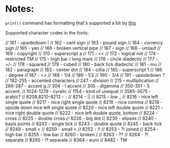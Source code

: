 
# Notes:

`print()` command has formatting that's supported a bit by [this](http://digitalnativestudios.com/textmeshpro/docs/rich-text/)

Supported character codes in the fonts:

// 161 - upsidedown !
// 162 - cent sign
// 163 - pound sign
// 164 - currency sign
// 165 - yen
// 166 - broken vertical pipe
// 167 - sign
// 168 - umlaut
// 169 - copyright
// 170 - superscript a
// 171 - <<
// 172 - logical not
// 174 - restricted TM
// 175 - high bar / long mark
// 176 - circle diadectic
// 177 - +/-
// 178 - squared
// 179 - cubed
// 180 - back tick diadectic
// 181 - mu
// 182 - paragraph
// 183 - center dot
// 184 - cillia
// 185 - superscript 1
// 186 - degree
// 187 - >>
// 188 - 1/4
// 189 - 1/2
// 190 - 3/4
// 191 - upsidedown ?
// 192-255 - accented characters
// 247 - division
// 215 - multiplication
// 286-287 - accent g
// 304 - I accent
// 305 - digamma
// 350-351 - S accent.
// 1024-1279 - cyralic
// 1154 - kind of unequal
// 3585-3675 - arabic?
// 8208,8210-8213 - -
// 8214 - ||
// 8215 - low _
// 8216 - nice left single quote
// 8217 - nice right single quote
// 8218 - nice comma
// 8219 - upside down nice left single quote
// 8220 - nice left double quote
// 8221 - nice right double quote
// 8222 - nice left double quote, bottom
// 8224 - cross
// 8225 - double cross
// 8226 - big dot
// 8230 - elipses
// 8240 - basis points
// 8242 - single tick
// 8243 - double quote
// 8245 - back tick
// 8249 - small <
// 8250 - small >
// 8252 - !!
// 8253 - ?! joined
// 8254 - high bar
// 8255 - low bar
// 8260 - broken /
// 8263 - ??
// 8264 - ?! separate
// 8265 - !? separate
// 8364 - euro
// 8482 - TM
